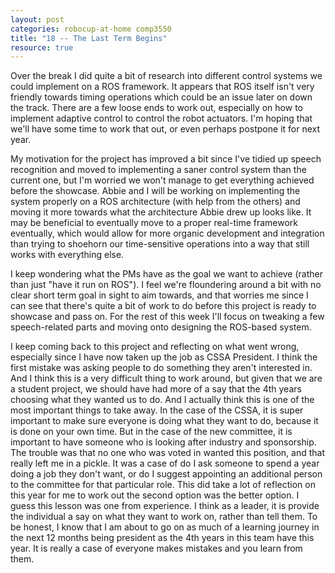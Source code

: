 ```yaml
---
layout: post
categories: robocup-at-home comp3550
title: "18 -- The Last Term Begins" 
resource: true
---
```


Over the break I did quite a bit of research into different control systems we could implement on a ROS framework.  It appears that ROS itself isn't very friendly towards timing operations which could be an issue later on down the track.  There are a few loose ends to work out, especially on how to implement adaptive control to control the robot actuators.  I'm hoping that we'll have some time to work that out, or even perhaps postpone it for next year.

My motivation for the project has improved a bit since I've tidied up speech recognition and moved to implementing a saner control system than the current one, but I'm worried we won't manage to get everything achieved before the showcase.  Abbie and I will be working on implementing the system properly on a ROS architecture (with help from the others) and moving it more towards what the architecture Abbie drew up looks like.  It may be beneficial to eventually move to a proper real-time framework eventually, which would allow for more organic development and integration than trying to shoehorn our time-sensitive operations into a way that still works with everything else.  


I keep wondering what the PMs have as the goal we want to achieve (rather than just "have it run on ROS").  I feel we're floundering around a bit with no clear short term goal in sight to aim towards, and that worries me since I can see that there's quite a bit of work to do before this project is ready to showcase and pass on.  For the rest of this week I'll focus on tweaking a few speech-related parts and moving onto designing the ROS-based system.


 

I keep coming back to this project and reflecting on what went wrong, especially since I have now taken up the job as CSSA President. I think the first mistake was asking people to do something they aren't interested in. And I think this is a very difficult thing to work around, but given that we are a student project, we should have had more of a say that the 4th years choosing what they wanted us to do. And I actually think this is one of the most important things to take away. In the case of the CSSA, it is super important to make sure everyone is doing what they want to do, because it is done on your own time. But in the case of the new committee, it is important to have someone who is looking after industry and sponsorship. The trouble was that no one who was voted in wanted this position, and that really left me in a pickle. It was a case of do I ask someone to spend a year doing a job they don't want, or do I suggest appointing an additional person to the committee for that particular role. This did take a lot of reflection on this year for me to work out the second option was the better option. I guess this lesson was one from experience. I think as a leader, it is provide the individual a say on what they want to work on, rather than tell them. To be honest, I know that I am about to go on as much of a learning journey in the next 12 months being president as the 4th years in this team have this year. It is really a case of everyone makes mistakes and you learn from them.